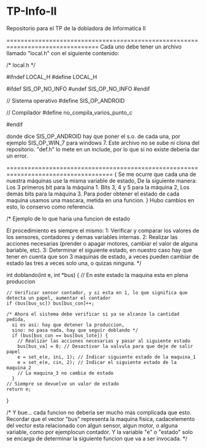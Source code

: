 # TP-Info-II
Repositorio para el TP de la dobladora de Informatica II

================================================================================
Cada uno debe tener un archivo llamado "local.h" con el siguiente contenido:

/*   local.h   */

#ifndef LOCAL_H
#define LOCAL_H

#ifdef SIS_OP_NO_INFO
  #undef SIS_OP_NO_INFO
#endif

// Sistema operativo
#define SIS_OP_ANDROID

// Compilador
#define no_compila_varios_punto_c

#endif

donde dice SIS_OP_ANDROID hay que poner el s.o. de cada una, por ejemplo
SIS_OP_WIN_7 para windows 7.
Este archivo no se sube ni clona del repositorio. "def.h" lo mete en un include,
por lo que si no existe deberia dar un error.

====================================================================================
{
Se me ocurre que cada una de nuestra máquinas use la misma variable de estado,
De la siguiente manera:
Los 3 primeros bit para la máquina 1.
Bits 3, 4 y 5 para la máquina 2,
Los demás bits para la máquina 3.
Para poder obtener el estado de cada maquina
usamos una mascara, metida en una funcion.
} Hubo cambios en esto, lo conservo como referencia.

/*
Ejemplo de lo que haria una funcion de estado

El procedimiento es siempre el mismo:
 1: Verificar y comparar los valores de los sensores, contadores y demas variables internas.
 2: Realizar las acciones necesarias (prender o apagar motores, cambiar el valor de alguna bariable, etc).
 3: Determinar el siguiente estado, en nuestro caso hay que tener en cuenta que son 3 maquinas
      de estado, a veces pueden cambiar de estado las tres a veces solo una, o quizas ninguna.
*/

int doblando(int e, int *bus) {
	// En este estado la maquina esta en plena produccion
	
	// Verificar sensor contador, y si esta en 1, lo que significa que detecta un papel, aumentar el contador
	if (bus[bus_sc]) bus[bus_con]++;
	
	/* Ahora el sistema debe verificar si ya se alcanzo la cantidad pedida,
	  si es asi: hay que detener la produccion,
	  sino: no pasa nada, hay que seguir doblando */
	  if (bus[bus_con == bus[bus_lote]) {
	  	// Realizar las acciones necesarias y pasar al siguiente estado
	  	bus[bus_va] = 0; // Desactivar la valvula para que deje de salir papel
	  	e = set_e(e, ini, 1); // Indicar siguiente estado de la maquina_1
	  	e = set_e(e, cin, 2); // Indicar el siguiente estado de la maquina_2
	  	// La maquina_3 no cambia de estado
	  }
	// Siempre se devuelve un valor de estado
	return e;
}

/*
Y bue... cada funcion no deberia ser mucho mas complicada que esto.
Recordar que el vector "bus" representa la maquina fisica, cadacelemento
del vector esta relacionado con algun sensor, algun motor, o alguna variable,
como por ejemplocun contador.
Y la variable "e" o "estado" solo se encarga de determinar la siguiente
funcion que va a ser invocada.
*/
